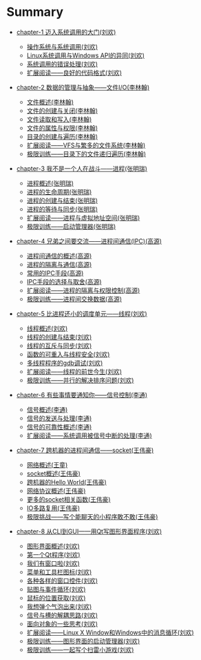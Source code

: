 # Summary

* [chapter-1 迈入系统调用的大门(刘欢)](chapter-1/README.md)
    * [操作系统与系统调用(刘欢)]()
    * [Linux系统调用与Windows API的异同(刘欢)]()
    * [系统调用的错误处理(刘欢)]()
    * [扩展阅读——良好的代码格式(刘欢)]()

* [chapter-2 数据的管理与抽象——文件I/O(李林翰)](chapter-2/README.md)
    * [文件概述(李林翰)]()
    * [文件的创建与关闭(李林翰)]()
    * [文件读取和写入(李林翰)]()
    * [文件的属性与权限(李林翰)]()
    * [目录的创建与遍历(李林翰)]()
    * [扩展阅读——VFS与繁多的文件系统(李林翰)]()
    * [极限训练——目录下的文件递归遍历(李林翰)]()

* [chapter-3 我不是一个人在战斗——进程(张明瑞)](chapter-3/README.md)
    * [进程概述(张明瑞)]()
    * [进程的生命周期(张明瑞)]()
    * [进程的创建与结束(张明瑞)]()
    * [进程的等待与同步(张明瑞)]()
    * [扩展阅读——进程与虚拟地址空间(张明瑞)]()
    * [极限训练——启动管理器(张明瑞)]()

* [chapter-4 兄弟之间要交流——进程间通信(IPC)(高源)](chapter-4/README.md)
    * [进程间通信的概述(高源)]()
    * [进程的隔离与通信(高源)]()
    * [常用的IPC手段(高源)]()
    * [IPC手段的选择与取舍(高源)]()
    * [扩展阅读——进程的隔离与权限控制(高源)]()
    * [极限训练——进程间交换数据(高源)]()

* [chapter-5 比进程还小的调度单元——线程(刘欢)](chapter-5/README.md)
    * [线程概述(刘欢)]()
    * [线程的创建与结束(刘欢)]()
    * [线程的互斥与同步(刘欢)]()
    * [函数的可重入与线程安全(刘欢)]()
    * [多线程程序的gdb调试(刘欢)]()
    * [扩展阅读——线程的前世今生(刘欢)]()
    * [极限训练——并行的解决排序问题(刘欢)]()

* [chapter-6 有些事情要通知你——信号控制(李通)](chapter-6/README.md)
    * [信号概述(李通)]()
    * [信号的发送与处理(李通)]()
    * [信号的可靠性概述(李通)]()
    * [扩展阅读——系统调用被信号中断的处理(李通)]()

* [chapter-7 跨机器的进程间通信——socket(王伟豪)](chapter-7/README.md)
    * [网络概述(王童)]()
    * [socket概述(王伟豪)]()
    * [跨机器的Hello World(王伟豪)]()
    * [网络协议概述(王伟豪)]()
    * [更多的socket相关函数(王伟豪)]()
    * [IO多路复用(王伟豪)]()
    * [极限挑战——写个能聊天的小程序敢不敢(王伟豪)]()

* [chapter-8 从CLI到GUI——用Qt写图形界面程序(刘欢)](chapter-8/README.md)
    * [图形界面概述(刘欢)]()
    * [第一个Qt程序(刘欢)]()
    * [我们有窗口啦(刘欢)]()
    * [菜单和工具栏图标(刘欢)]()
    * [各种各样的窗口控件(刘欢)]()
    * [贴图与事件循环(刘欢)]()
    * [鼠标的位置获取(刘欢)]()
    * [我想弹个气泡出来(刘欢)]()
    * [信号与槽的解耦思路(刘欢)]()
    * [面向对象的一些思考(刘欢)]()
    * [扩展阅读——Linux X Window和Windows中的消息循环(刘欢)]()
    * [极限训练——图形界面的启动管理器(刘欢)]()
    * [极限训练——一起写个扫雷小游戏(刘欢)]()
